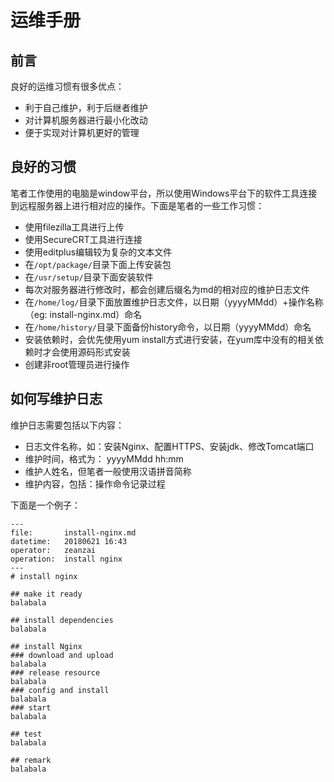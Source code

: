 # 运维手册

## 前言
良好的运维习惯有很多优点：
- 利于自己维护，利于后继者维护
- 对计算机服务器进行最小化改动
- 便于实现对计算机更好的管理

## 良好的习惯
笔者工作使用的电脑是window平台，所以使用Windows平台下的软件工具连接到远程服务器上进行相对应的操作。下面是笔者的一些工作习惯：

- 使用filezilla工具进行上传
- 使用SecureCRT工具进行连接
- 使用editplus编辑较为复杂的文本文件
- 在`/opt/package/`目录下面上传安装包
- 在`/usr/setup/`目录下面安装软件
- 每次对服务器进行修改时，都会创建后缀名为md的相对应的维护日志文件
- 在`/home/log/`目录下面放置维护日志文件，以日期（yyyyMMdd）+操作名称（eg: install-nginx.md）命名
- 在`/home/history/`目录下面备份history命令，以日期（yyyyMMdd）命名
- 安装依赖时，会优先使用yum install方式进行安装，在yum库中没有的相关依赖时才会使用源码形式安装
- 创建非root管理员进行操作

## 如何写维护日志
维护日志需要包括以下内容：

- 日志文件名称，如：安装Nginx、配置HTTPS、安装jdk、修改Tomcat端口
- 维护时间，格式为： yyyyMMdd hh:mm
- 维护人姓名，但笔者一般使用汉语拼音简称
- 维护内容，包括：操作命令记录过程

下面是一个例子：
```
---
file:		install-nginx.md
datetime:	20180621 16:43 
operator:	zeanzai 
operation:	install nginx
---
# install nginx

## make it ready
balabala

## install dependencies
balabala

## install Nginx
### download and upload
balabala
### release resource
balabala
### config and install
balabala
### start
balabala

## test
balabala

## remark
balabala
```



